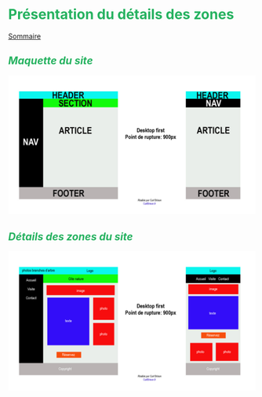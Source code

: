 # <div style="color: #26B260">**Présentation du détails des zones**</div>

[Sommaire](./00-Sommaire.md)

## <div style="color: #26B260">*Maquette du site*</div>

![maquette](./assets/images/maquette.jpeg)

## <div style="color: #26B260">*Détails des zones du site*</div>

![Détails des zones](./assets/images/details-des-zones.jpeg)
